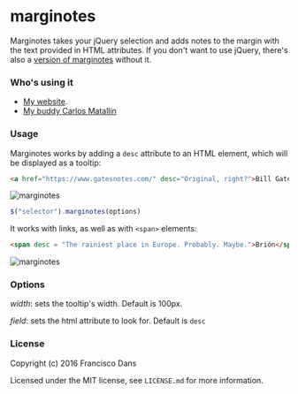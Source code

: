 # marginotes
Marginotes takes your jQuery selection and adds notes to the margin with the text provided in HTML attributes. If you don't want to use jQuery, there's also a [version of marginotes](https://github.com/mshenfield/vanilla-marginotes) without it.

### Who's using it
* [My website](http://francisco.dance).
* [My buddy Carlos Matallín](http://matall.in/posts/vietnam/)

### Usage

Marginotes works by adding a `desc` attribute to an HTML element, which will be displayed as a tooltip:

```html
<a href="https://www.gatesnotes.com/" desc="Original, right?">Bill Gates</a>
```

![marginotes](https://cloud.githubusercontent.com/assets/3707222/13412271/5434e920-df42-11e5-8c53-c1a4aa25663d.gif)

```javascript
$("selector").marginotes(options)
```

It works with links, as well as with `<span>` elements:

```html
<span desc = "The rainiest place in Europe. Probably. Maybe.">Brión</span>
```

![marginotes](https://cloud.githubusercontent.com/assets/3707222/13556633/11447bde-e3df-11e5-8cc7-1d1f1ca9ac34.gif)


### Options

*width*: sets the tooltip's width. Default is 100px.

*field*: sets the html attribute to look for. Default is `desc`

### License

Copyright (c) 2016 Francisco Dans

Licensed under the MIT license, see `LICENSE.md` for more information.
